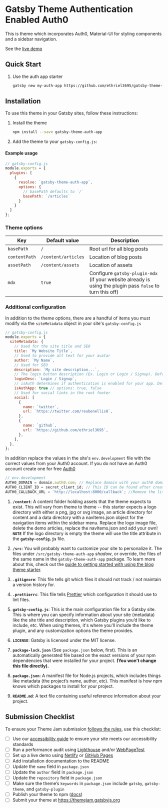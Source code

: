 # Gatsby Theme Authentication Enabled Auth0

This is theme which incorporates Auth0, Material-UI for styling components and a sidebar navigation.

See the [live demo](https://gatsby-theme-jam-example.netlify.com)

## Quick Start

1.  Use the auth app starter

    ```sh
    gatsby new my-auth-app https://github.com/ethriel3695/gatsby-theme-auth-app
    ```

## Installation

To use this theme in your Gatsby sites, follow these instructions:

1.  Install the theme

    ```sh
    npm install --save gatsby-theme-auth-app
    ```

2.  Add the theme to your `gatsby-config.js`:

#### Example usage

```js
// gatsby-config.js
module.exports = {
  plugins: [
    {
      resolve: `gatsby-theme-auth-app`,
      options: {
        // basePath defaults to `/`
        basePath: `/articles`
      }
    }
  ]
};
```

### Theme options

| Key           | Default value       | Description                                                                                               |
| ------------- | ------------------- | --------------------------------------------------------------------------------------------------------- |
| `basePath`    | `/`                 | Root url for all blog posts                                                                               |
| `contentPath` | `/content/articles` | Location of blog posts                                                                                    |
| `assetPath`   | `/content/assets`   | Location of assets                                                                                        |
| `mdx`         | `true`              | Configure `gatsby-plugin-mdx` (if your website already is using the plugin pass `false` to turn this off) |

### Additional configuration

In addition to the theme options, there are a handful of items you must modify via the `siteMetadata` object in your site's `gatsby-config.js`

```js
// gatsby-config.js
module.exports = {
  siteMetadata: {
    // Used for the site title and SEO
    title: `My Website Title`,
    // Used to provide alt text for your avatar
    author: `My Name`,
    // Used for SEO
    description: `My site description...`,
    // The login button description (Ex. Login or Login / Signup). Default: Login / Signup
    loginDesc: `Login / Signup`,
    // isAuth determines if authentication is enabled for your app. Default: true
    isAuthApp: true // options: true, false
    // Used for social links in the root footer
    social: [
      {
        name: `twitter`,
        url: `https://twitter.com/reubenellis8`,
      },
      {
        name: `github`,
        url: `https://github.com/ethriel3695`,
      },
    ],
  },
};
```

In addition replace the values in the site's `env.development` file with the correct values from your Auth0 account.
If you do not have an Auth0 account create one for free [Auth0](https://auth0.com/signup?&signUpData=%7B%22category%22%3A%22button%22%7D)

```js
// env.development
AUTH0_DOMAIN = domain.auth0.com; // Replace domain with your auth0 domain
AUTH0_CLIENT_ID = secret_client_id; // This ID can be found after creating an Application within Auth0 within the Application tab
AUTH0_CALLBACK_URL = `http://localhost:8000/callback`; //Remove the literal string character when replacing the callback url
```

1.  **`/content`**: A content folder holding assets that the theme expects to exist. This will vary from theme to theme -- this starter expects a logo directory with either a png, jpg or svg image, an article directory for content and a data directory with a navItems.json object for the navigation items within the sidebar menu. Replace the logo image file, delete the demo articles, replace the navItems.json and add your own! **`NOTE`** If the logo directory is empty the theme will use the title attribute in the **`gatsby-config.js`** file.

2.  **`/src`**: You will probably want to customize your site to personalize it. The files under `/src/gatsby-theme-auth-app` _shadow_, or override, the files of the same name in the `gatsby-theme-auth-app` package. To learn more about this, check out the [guide to getting started with using the blog theme starter](http://gatsbyjs.org/docs/themes/using-a-gatsby-theme).

3.  **`.gitignore`**: This file tells git which files it should not track / not maintain a version history for.

4.  **`.prettierrc`**: This file tells [Prettier](https://prettier.io/) which configuration it should use to lint files.

5.  **`gatsby-config.js`**: This is the main configuration file for a Gatsby site. This is where you can specify information about your site (metadata) like the site title and description, which Gatsby plugins you’d like to include, etc. When using themes, it's where you'll include the theme plugin, and any customization options the theme provides.

6.  **`LICENSE`**: Gatsby is licensed under the MIT license.

7.  **`package-lock.json`** (See `package.json` below, first). This is an automatically generated file based on the exact versions of your npm dependencies that were installed for your project. **(You won’t change this file directly).**

8.  **`package.json`**: A manifest file for Node.js projects, which includes things like metadata (the project’s name, author, etc). This manifest is how npm knows which packages to install for your project.

9.  **`README.md`**: A text file containing useful reference information about your project.

## Submission Checklist

To ensure your Theme Jam submission [follows the rules](https://themejam.gatsbyjs.org/rules), use this checklist:

- [ ] Use our [accessibility guide][a11y] to ensure your site meets our accessibility standards
- [ ] Run a performance audit using [Lighthouse][] and/or [WebPageTest][]
- [ ] Set up a live demo using [Netlify][] or [GitHub Pages][]
- [ ] Add installation documentation to the README
- [ ] Update the `name` field in `package.json`
- [ ] Update the `author` field in `package.json`
- [ ] Update the `repository` field in `package.json`
- [ ] Make sure the theme’s `keywords` in `package.json` include `gatsby`, `gatsby-theme`, and `gatsby-plugin`
- [ ] Publish your theme to npm ([docs][npmpublish])
- [ ] Submit your theme at https://themejam.gatsbyjs.org

[a11y]: https://gatsbyjs.org/docs/making-your-site-accessible#how-to-improve-accessibility
[lighthouse]: https://developers.google.com/web/tools/lighthouse/
[axe]: https://www.deque.com/axe/
[webpagetest]: http://webpagetest.org/
[netlify]: https://netlify.com
[github pages]: https://pages.github.com/
[npmpublish]: https://docs.npmjs.com/cli/publish
